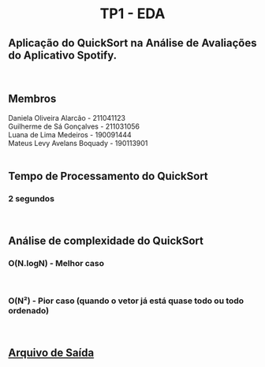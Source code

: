 <h1 align="center">TP1 - EDA</h1>
<h2 align="justify">Aplicação do QuickSort
na Análise de Avaliações do Aplicativo
Spotify.</h2></br>
<h2>Membros</h2>
Daniela Oliveira Alarcão - 211041123</br>
Guilherme de Sá Gonçalves - 211031056</br>
Luana de Lima Medeiros - 190091444</br>
Mateus Levy Avelans Boquady - 190113901</br>
</br>
<h2>Tempo de Processamento do QuickSort</h2>
<h3>2 segundos</h3></br>
<h2>Análise de complexidade do QuickSort</h2>
<h3>O(N.logN) - Melhor caso</h3></br>
<h3>O(N²) - Pior caso (quando o vetor já está quase todo ou todo ordenado)</h3></br>
<h2><a href=https://raw.githubusercontent.com/GuilhermeDSa1013/C-Stuff/main/TP1%20-%20Grupo%20F/Arquivo%20de%20saida.txt>Arquivo de Saída</a></h2>
